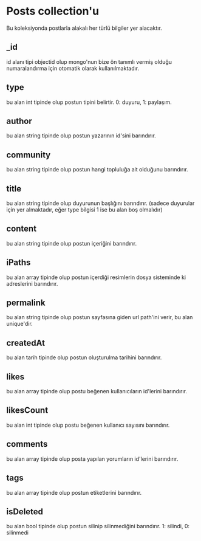 # Posts collection'u
Bu koleksiyonda postlarla alakalı her türlü bilgiler yer alacaktır.

## _id
id alanı tipi objectid olup mongo'nun bize ön tanımlı vermiş olduğu numaralandırma için otomatik olarak kullanılmaktadır.

## type
bu alan int tipinde olup postun tipini belirtir. 0: duyuru, 1: paylaşım.

## author
bu alan string tipinde olup postun yazarının id'sini barındırır.

## community
bu alan string tipinde olup postun hangi topluluğa ait olduğunu barındırır.

## title
bu alan string tipinde olup duyurunun başlığını barındırır. (sadece duyurular için yer almaktadır, eğer type bilgisi 1 ise bu alan boş olmalıdır)

## content
bu alan string tipinde olup postun içeriğini barındırır.

## iPaths
bu alan array tipinde olup postun içerdiği resimlerin dosya sisteminde ki adreslerini barındırır.

## permalink
bu alan string tipinde olup postun sayfasına giden url path'ini verir, bu alan unique'dir.

## createdAt
bu alan tarih tipinde olup postun oluşturulma tarihini barındırır.

## likes
bu alan array tipinde olup postu beğenen kullanıcıların id'lerini barındırır.

## likesCount
bu alan int tipinde olup postu beğenen kullanıcı sayısını barındırır.

## comments
bu alan array tipinde olup posta yapılan yorumların id'lerini barındırır.

## tags
bu alan array tipinde olup postun etiketlerini barındırır.

## isDeleted
bu alan bool tipinde olup postun silinip silinmediğini barındırır. 1: silindi, 0: silinmedi
```
